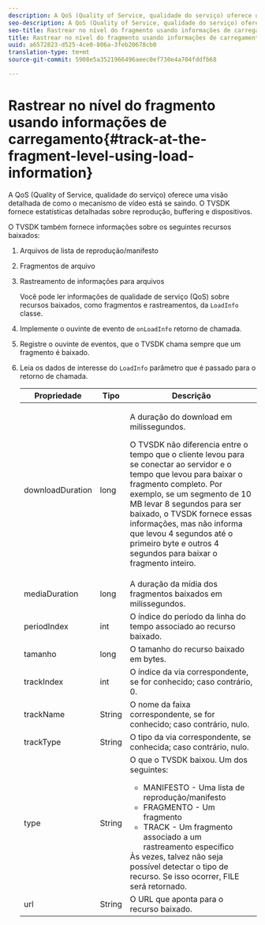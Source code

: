 ```yaml
---
description: A QoS (Quality of Service, qualidade do serviço) oferece uma visão detalhada de como o mecanismo de vídeo está se saindo. O TVSDK fornece estatísticas detalhadas sobre reprodução, buffering e dispositivos.
seo-description: A QoS (Quality of Service, qualidade do serviço) oferece uma visão detalhada de como o mecanismo de vídeo está se saindo. O TVSDK fornece estatísticas detalhadas sobre reprodução, buffering e dispositivos.
seo-title: Rastrear no nível do fragmento usando informações de carregamento
title: Rastrear no nível do fragmento usando informações de carregamento
uuid: a6572823-d525-4ce0-806a-3feb20678cb0
translation-type: tm+mt
source-git-commit: 5908e5a3521966496aeec0ef730e4a704fddfb68

---
```



# Rastrear no nível do fragmento usando informações de carregamento{#track-at-the-fragment-level-using-load-information}

A QoS (Quality of Service, qualidade do serviço) oferece uma visão detalhada de como o mecanismo de vídeo está se saindo. O TVSDK fornece estatísticas detalhadas sobre reprodução, buffering e dispositivos.

O TVSDK também fornece informações sobre os seguintes recursos baixados:

1. Arquivos de lista de reprodução/manifesto
1. Fragmentos de arquivo
1. Rastreamento de informações para arquivos

   Você pode ler informações de qualidade de serviço (QoS) sobre recursos baixados, como fragmentos e rastreamentos, da `LoadInfo` classe.

1. Implemente o ouvinte de evento de `onLoadInfo` retorno de chamada.
1. Registre o ouvinte de eventos, que o TVSDK chama sempre que um fragmento é baixado.
1. Leia os dados de interesse do `LoadInfo` parâmetro que é passado para o retorno de chamada.

   <table id="table_06BD536A23AB4A73B510998426BAE143"> 
    <thead> 
      <tr> 
      <th colname="col01" class="entry"> Propriedade </th> 
      <th colname="col1" class="entry"> Tipo </th> 
      <th colname="col2" class="entry"> Descrição </th> 
      </tr> 
    </thead>
    <tbody> 
      <tr> 
      <td colname="col01"> <span class="codeph"> downloadDuration </span> </td> 
      <td colname="col1"> <span class="codeph"> long </span> </td> 
      <td colname="col2"> <p>A duração do download em milissegundos. </p> <p>O TVSDK não diferencia entre o tempo que o cliente levou para se conectar ao servidor e o tempo que levou para baixar o fragmento completo. Por exemplo, se um segmento de 10 MB levar 8 segundos para ser baixado, o TVSDK fornece essas informações, mas não informa que levou 4 segundos até o primeiro byte e outros 4 segundos para baixar o fragmento inteiro. </p> </td> 
      </tr> 
      <tr> 
      <td colname="col01"> <span class="codeph"> mediaDuration </span> </td> 
      <td colname="col1"> <span class="codeph"> long </span> </td> 
      <td colname="col2"> A duração da mídia dos fragmentos baixados em milissegundos. </td> 
      </tr> 
      <tr> 
      <td colname="col01"> <span class="codeph"> periodIndex </span> </td> 
      <td colname="col1"> <span class="codeph"> int </span> </td> 
      <td colname="col2"> O índice do período da linha do tempo associado ao recurso baixado. </td> 
      </tr> 
      <tr> 
      <td colname="col01"> <span class="codeph"> tamanho </span> </td> 
      <td colname="col1"> <span class="codeph"> long </span> </td> 
      <td colname="col2"> O tamanho do recurso baixado em bytes. </td> 
      </tr> 
      <tr> 
      <td colname="col01"> <span class="codeph"> trackIndex </span> </td> 
      <td colname="col1"> <span class="codeph"> int </span> </td> 
      <td colname="col2"> O índice da via correspondente, se for conhecido; caso contrário, 0. </td> 
      </tr> 
      <tr> 
      <td colname="col01"> <span class="codeph"> trackName </span> </td> 
      <td colname="col1"> <span class="codeph"> String </span> </td> 
      <td colname="col2"> O nome da faixa correspondente, se for conhecido; caso contrário, nulo. </td> 
      </tr> 
      <tr> 
      <td colname="col01"> <span class="codeph"> trackType </span> </td> 
      <td colname="col1"> <span class="codeph"> String </span> </td> 
      <td colname="col2"> O tipo da via correspondente, se conhecida; caso contrário, nulo. </td> 
      </tr> 
      <tr> 
      <td colname="col01"> <span class="codeph"> type </span> </td> 
      <td colname="col1"> <span class="codeph"> String </span> </td> 
      <td colname="col2"> O que o TVSDK baixou. Um dos seguintes: 
      <ul id="ul_9C3BDEBD878544DA95C7FF81114F9B5C"> 
      <li id="li_A093552B492A44FD8B30785E465F6886">MANIFESTO - Uma lista de reprodução/manifesto </li> 
      <li id="li_DEF9AC71AA564F9BB4C5D4E834432EE5">FRAGMENTO - Um fragmento </li> 
      <li id="li_57821F47B6F04CD38570BCE6447A01B8">TRACK - Um fragmento associado a um rastreamento específico </li> 
      </ul> Às vezes, talvez não seja possível detectar o tipo de recurso. Se isso ocorrer, FILE será retornado. </td> 
      </tr> 
      <tr> 
      <td colname="col01"> <span class="codeph"> url </span> </td> 
      <td colname="col1"> <span class="codeph"> String </span> </td> 
      <td colname="col2"> O URL que aponta para o recurso baixado. </td> 
      </tr> 
    </tbody> 
   </table>

